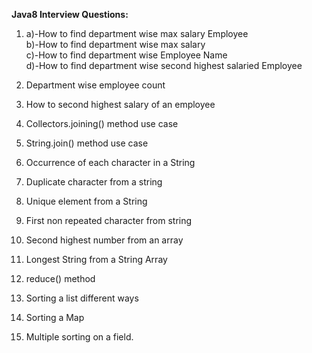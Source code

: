 <b>Java8 Interview Questions:</b>


1. a)-How to find department wise max salary Employee<br>
   b)-How to find department wise max salary<br>
   c)-How to find department wise Employee Name<br>
   d)-How to find department wise second highest salaried Employee<br>
2. Department wise employee count
3. How to second highest salary of an employee
4. Collectors.joining() method use case
5. String.join() method use case

6. Occurrence of each character in a String
7. Duplicate character from a string
8. Unique element from a String
9. First non repeated character from string
10. Second highest number from an array
11. Longest String from a String Array
12. reduce() method
13. Sorting a list different ways 
14. Sorting a Map
13. Multiple sorting on a field.


